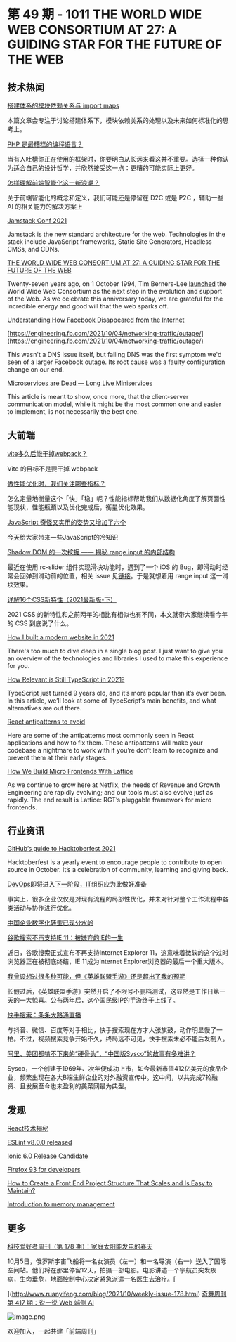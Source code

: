 # 第 49 期 - 1011 THE WORLD WIDE WEB CONSORTIUM AT 27: A GUIDING STAR FOR THE FUTURE OF THE WEB
## 技术热闻
[搭建体系的模块依赖关系与 import maps](https://mp.weixin.qq.com/s/UOIrQeQA06FyUHxHOMlhzQ)

本篇文章会专注于讨论搭建体系下，模块依赖关系的处理以及未来如何标准化的思考上。

[PHP 是最糟糕的编程语言？](https://mp.weixin.qq.com/s/KuLh1PFR4Zi-JaGLuHUmNQ)

当有人吐槽你正在使用的框架时，你要明白从长远来看这并不重要。选择一种你认为适合自己的设计哲学，并欣然接受这一点：更糟的可能实际上更好。

[怎样理解前端智能化这一新浪潮？](https://mp.weixin.qq.com/s/xGaNNV_CHzKb3r4B9sWtVA)

关于前端智能化的概念和定义，我们可能还是停留在 D2C 或是 P2C ，辅助一些 AI 的相关能力的解决方案上

[Jamstack Conf 2021](https://jamstackconf.com/workshops/)

Jamstack is the new standard architecture for the web. Technologies in the stack include JavaScript frameworks, Static Site Generators, Headless CMSs, and CDNs.

[THE WORLD WIDE WEB CONSORTIUM AT 27: A GUIDING STAR FOR THE FUTURE OF THE WEB](https://www.w3.org/blog/2021/10/the-world-wide-web-consortium-a-guiding-vision-for-the-future-of-the-web/)

Twenty-seven years ago, on 1 October 1994, Tim Berners-Lee [launched](https://www.w3.org/News/1994) the World Wide Web Consortium as the next step in the evolution and support of the Web. As we celebrate this anniversary today, we are grateful for the incredible energy and good will that the web sparks off.

[Understanding How Facebook Disappeared from the Internet](https://blog.cloudflare.com/october-2021-facebook-outage/)


[https://engineering.fb.com/2021/10/04/networking-traffic/outage/](https://engineering.fb.com/2021/10/04/networking-traffic/outage/)

This wasn't a DNS issue itself, but failing DNS was the first symptom we'd seen of a larger Facebook outage. Its root cause was a faulty configuration change on our end. 

[Microservices are Dead — Long Live Miniservices](https://blog.bitsrc.io/microservices-are-dead-long-live-miniservices-40e4ccf4741)

This article is meant to show, once more, that the client-server communication model, while it might be the most common one and easier to implement, is not necessarily the best one.

## 大前端
[vite多久后能干掉webpack？](https://www.zhihu.com/question/477139054/answer/2156019180)

Vite 的目标不是要干掉 webpack

[做性能优化时，我们关注哪些指标？](https://mp.weixin.qq.com/s/SlS0J9eSb20PCLW062sQVg)

怎么定量地衡量这个「快」「稳」呢？性能指标帮助我们从数据化角度了解页面性能现状，性能瓶颈以及优化完成后，衡量优化效果。

[JavaScript 奇怪又实用的姿势又增加了六个](https://mp.weixin.qq.com/s/qvTppljF8BL-qzsUzOgB7Q)

今天给大家带来一些JavaScript的冷知识

[Shadow DOM 的一次挖掘 —— 揭秘 range input 的内部结构](https://mp.weixin.qq.com/s/sYnU-yUiuRF6gMTV3cvU2w)

最近在使用 rc-slider 组件实现滑块功能时，遇到了一个 iOS 的 Bug，即滑动时经常会回弹到滑动前的位置，相关 issue 见[链接](https://mp.weixin.qq.com/s?__biz=MzI1ODE4NzE1Nw==&mid=2247490742&idx=1&sn=c355ea7e4c406a287d8bc01c3d9eacd5&chksm=ea0d564cdd7adf5aa53227263f6f382e660c2748f203b2c44f0757cd869534776a925111872a&mpshare=1&scene=1&srcid=1010p62REhsRilDEuV841BQd&sharer_sharetime=1633866094791&sharer_shareid=1008f4e03cf7c6f5c3ce1b43c6775688&key=cc0d5c6e61a0f8486d5aca58fc644c09ff8ed7f9bcebdfa571816db1e000b31bcb2e1f8fc557b948049646390880225e8624842a41296e6bc7285739250e4b2a17a9296930f71e04c4b08c32b1ca30748e1f0037dcb68ad40efb601e2675631f3d4f7fbdd5860f2d48a5f9bbba5646070d7e91c14268105f7478f90656193ccb&ascene=1&uin=MTA2MDc4NjI2MA%3D%3D&devicetype=iMac+MacBookPro15%2C1+OSX+OSX+10.15.7+build(19H114)&version=13010510&nettype=WIFI&lang=zh_CN&fontScale=100&exportkey=Aa4QgIQS4eSy%2FdVccWfe8TY%3D&pass_ticket=c71Fit1L7YglhkWwzVZdvSGXSYHho8V%2BWkYYXOIn6HOg%2FFDTj%2F2e0Oso%2BXi%2BZjeJ&wx_header=0&fontgear=2.000000)。于是就想着用 range input 这一滑块效果。

[详解16个CSS新特性（2021最新版-下）](https://mp.weixin.qq.com/s/ww_DOWfooA1sUxhF9ptfVw)

2021 CSS 的新特性和之前两年的相比有相似也有不同，本文就带大家继续看今年的 CSS 到底说了什么。

[How I built a modern website in 2021](https://kentcdodds.com/blog/how-i-built-a-modern-website-in-2021)

There's too much to dive deep in a single blog post. I just want to give you an overview of the technologies and libraries I used to make this experience for you.

[How Relevant is Still TypeScript in 2021?](https://blog.openreplay.com/how-relevant-is-still-typescript-in-2021)

TypeScript just turned 9 years old, and it’s more popular than it’s ever been. In this article, we’ll look at some of TypeScript’s main benefits, and what alternatives are out there.

[React antipatterns to avoid](https://isamatov.com/react-antipatterns/)

Here are some of the antipatterns most commonly seen in React applications and how to fix them. These antipatterns will make your codebase a nightmare to work with if you’re don’t learn to recognize and prevent them at their early stages.

[How We Build Micro Frontends With Lattice](https://netflixtechblog.com/how-we-build-micro-frontends-with-lattice-22b8635f77ea)

As we continue to grow here at Netflix, the needs of Revenue and Growth Engineering are rapidly evolving; and our tools must also evolve just as rapidly. The end result is Lattice: RGT’s pluggable framework for micro frontends.

## 行业资讯
[GitHub’s guide to Hacktoberfest 2021](https://github.blog/2021-10-07-githubs-guide-hacktoberfest-2021/)

Hacktoberfest is a yearly event to encourage people to contribute to open source in October. It’s a celebration of community, learning and giving back.

[DevOps即将进入下一阶段，IT组织应为此做好准备](https://mp.weixin.qq.com/s/BNqETTkgtkT_WWW9GHFJmg)

事实上，很多企业仅仅是对现有流程的局部性优化，并未对针对整个工作流程中各类活动与协作进行优化。

[中国企业数字化转型已现分水岭](https://mp.weixin.qq.com/s/LfpWEb7WbyuZ2D-OtA9sxA)


[谷歌搜索不再支持IE 11：被嫌弃的IE的一生](https://www.163.com/dy/article/GLSEN4620511FQO9.html)

近日，谷歌搜索正式宣布不再支持Internet Explorer 11，这意味着微软的这个过时浏览器正在被彻底终结，IE 11成为Internet Explorer浏览器的最后一个重大版本。

[我曾设想过很多种可能，但《英雄联盟手游》还是超出了我的预期](https://mp.weixin.qq.com/s/KQ6GBu5qnQsBbDBPIZuOng)

长假过后，《英雄联盟手游》突然开启了不限号不删档测试，这显然是工作日第一天的一大惊喜。公布两年后，这个国民级IP的手游终于上线了。

[快手搜索：条条大路通直播](https://mp.weixin.qq.com/s/X9QLMp6MlHz_gyxVqz2Ghg)

与抖音、微信、百度等对手相比，快手搜索现在方才大张旗鼓，动作明显慢了一拍。不过，视频搜索竞争开始不久，终局远不可见，快手搜索未必不能后发制人。

[阿里、美团都啃不下来的“硬骨头”，“中国版Sysco”的故事有多难讲？](https://mp.weixin.qq.com/s/WWE46a9mIbNW0nBpK43efg)

Sysco，一个创建于1969年、次年便成功上市，如今最新市值412亿美元的食品企业，频繁出现在各大B端生鲜企业的对外融资宣传中。这中间，以共完成7轮融资、且发展至今也未盈利的美菜网最为典型。

## 发现
[React技术揭秘](https://react.iamkasong.com/)


[ESLint v8.0.0 released](https://eslint.org/blog/2021/10/eslint-v8.0.0-released)


[Ionic 6.0 Release Candidate](https://ionicframework.com/blog/ionic-6-0-release-candidate/)


[Firefox 93 for developers](https://developer.mozilla.org/en-US/docs/Mozilla/Firefox/Releases/93)


[How to Create a Front End Project Structure That Scales and Is Easy to Maintain?](https://www.blog.duomly.com/how-to-create-frontend-project-structure-that-scales-and-is-easy-to-maintain/)


[Introduction to memory management](https://www.memorymanagement.org/mmref/index.html)


## 更多
[科技爱好者周刊（第 178 期）：家庭太阳能发电的春天](http://www.ruanyifeng.com/blog/2021/10/weekly-issue-178.html)

10月5日，俄罗斯宇宙飞船将一名女演员（左一）和一名导演（右一）送入了国际空间站。他们将在那里停留12天，拍摄一部电影。电影讲述一个宇航员突发疾病，生命垂危，地面控制中心决定紧急派遣一名医生去治疗。[

](http://www.ruanyifeng.com/blog/2021/10/weekly-issue-178.html)
[奇舞周刊第 417 期：说一说 Web 端侧 AI](https://mp.weixin.qq.com/s/nTDslEkGS8AJdkgxx4a7LQ)

![image.png](https://cdn.nlark.com/yuque/0/2020/png/85771/1605930034828-7fc81343-651f-4a15-8465-eebe5a23cf61.png#height=31&id=C5Hpa&margin=%5Bobject%20Object%5D&name=image.png&originHeight=90&originWidth=2186&originalType=binary&ratio=1&size=14325&status=done&style=none&width=746)


欢迎加入，一起共建「前端周刊」
